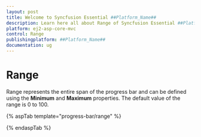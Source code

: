 ```yaml
---
layout: post
title: Welcome to Syncfusion Essential ##Platform_Name##
description: Learn here all about Range of Syncfusion Essential ##Platform_Name## widgets based on HTML5 and jQuery.
platform: ej2-asp-core-mvc
control: Range
publishingplatform: ##Platform_Name##
documentation: ug
---
```



# Range

<!-- markdownlint-disable MD033 -->

Range represents the entire span of the progress bar and can be defined using the **Minimum** and **Maximum** properties. The default value of the range is 0 to 100.

{% aspTab template="progress-bar/range" %}

{% endaspTab %}